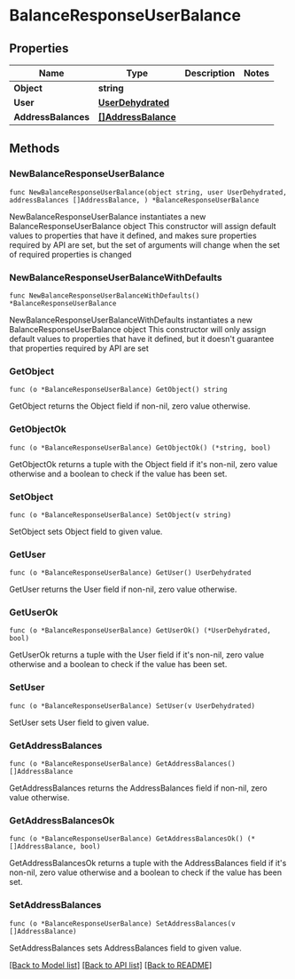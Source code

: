 # BalanceResponseUserBalance

## Properties

Name | Type | Description | Notes
------------ | ------------- | ------------- | -------------
**Object** | **string** |  | 
**User** | [**UserDehydrated**](UserDehydrated.md) |  | 
**AddressBalances** | [**[]AddressBalance**](AddressBalance.md) |  | 

## Methods

### NewBalanceResponseUserBalance

`func NewBalanceResponseUserBalance(object string, user UserDehydrated, addressBalances []AddressBalance, ) *BalanceResponseUserBalance`

NewBalanceResponseUserBalance instantiates a new BalanceResponseUserBalance object
This constructor will assign default values to properties that have it defined,
and makes sure properties required by API are set, but the set of arguments
will change when the set of required properties is changed

### NewBalanceResponseUserBalanceWithDefaults

`func NewBalanceResponseUserBalanceWithDefaults() *BalanceResponseUserBalance`

NewBalanceResponseUserBalanceWithDefaults instantiates a new BalanceResponseUserBalance object
This constructor will only assign default values to properties that have it defined,
but it doesn't guarantee that properties required by API are set

### GetObject

`func (o *BalanceResponseUserBalance) GetObject() string`

GetObject returns the Object field if non-nil, zero value otherwise.

### GetObjectOk

`func (o *BalanceResponseUserBalance) GetObjectOk() (*string, bool)`

GetObjectOk returns a tuple with the Object field if it's non-nil, zero value otherwise
and a boolean to check if the value has been set.

### SetObject

`func (o *BalanceResponseUserBalance) SetObject(v string)`

SetObject sets Object field to given value.


### GetUser

`func (o *BalanceResponseUserBalance) GetUser() UserDehydrated`

GetUser returns the User field if non-nil, zero value otherwise.

### GetUserOk

`func (o *BalanceResponseUserBalance) GetUserOk() (*UserDehydrated, bool)`

GetUserOk returns a tuple with the User field if it's non-nil, zero value otherwise
and a boolean to check if the value has been set.

### SetUser

`func (o *BalanceResponseUserBalance) SetUser(v UserDehydrated)`

SetUser sets User field to given value.


### GetAddressBalances

`func (o *BalanceResponseUserBalance) GetAddressBalances() []AddressBalance`

GetAddressBalances returns the AddressBalances field if non-nil, zero value otherwise.

### GetAddressBalancesOk

`func (o *BalanceResponseUserBalance) GetAddressBalancesOk() (*[]AddressBalance, bool)`

GetAddressBalancesOk returns a tuple with the AddressBalances field if it's non-nil, zero value otherwise
and a boolean to check if the value has been set.

### SetAddressBalances

`func (o *BalanceResponseUserBalance) SetAddressBalances(v []AddressBalance)`

SetAddressBalances sets AddressBalances field to given value.



[[Back to Model list]](../README.md#documentation-for-models) [[Back to API list]](../README.md#documentation-for-api-endpoints) [[Back to README]](../README.md)


